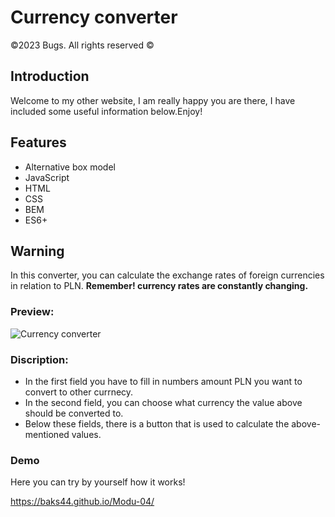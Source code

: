 # Currency converter 
©2023 Bugs. All rights reserved ©

## Introduction
Welcome to my other website, I am really happy you are there, I have included some useful information below.Enjoy!

## Features
- Alternative box model
- JavaScript
- HTML
- CSS
- BEM
- ES6+

## Warning
In this converter, you can calculate the exchange rates of foreign currencies in relation to PLN.
**Remember! currency rates are constantly changing.**

### Preview:

![Currency converter](https://github.com/Baks44/Modu-04/blob/main/images/gif%20preview%20converter.gif?raw=true)

### Discription:
- In the first field you have to fill in numbers amount PLN you want to convert to other currnecy.
- In the second field, you can choose what currency the value above should be converted to.
- Below these fields, there is a button that is used to calculate the above-mentioned values.

### Demo
Here you can try by yourself how it works! 

https://baks44.github.io/Modu-04/
